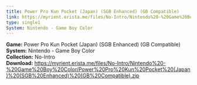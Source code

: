 ```yaml
---
title: Power Pro Kun Pocket (Japan) (SGB Enhanced) (GB Compatible)
link: https://myrient.erista.me/files/No-Intro/Nintendo%20-%20Game%20Boy%20Color/Power%20Pro%20Kun%20Pocket%20(Japan)%20(SGB%20Enhanced)%20(GB%20Compatible).zip
type: single1
System: Nintendo - Game Boy Color
---
```

<b>Game:</b> Power Pro Kun Pocket (Japan) (SGB Enhanced) (GB Compatible)<br>
<b>System:</b> Nintendo - Game Boy Color<br>
<b>Collection:</b> No-Intro<br>
<b>Download:</b> https://myrient.erista.me/files/No-Intro/Nintendo%20-%20Game%20Boy%20Color/Power%20Pro%20Kun%20Pocket%20(Japan)%20(SGB%20Enhanced)%20(GB%20Compatible).zip